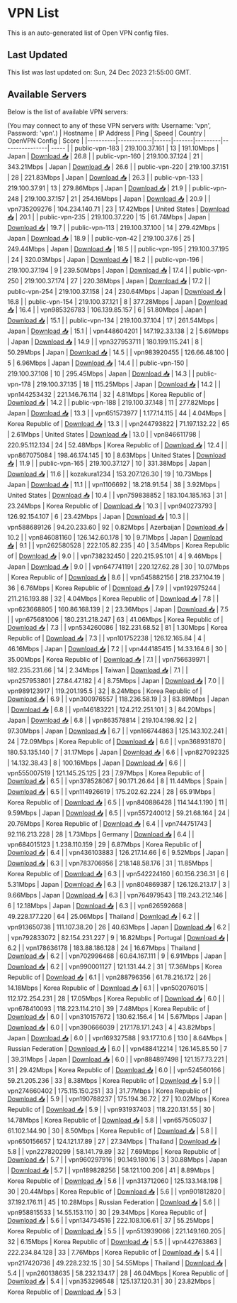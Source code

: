# VPN List

This is an auto-generated list of Open VPN config files.

## Last Updated

This list was last updated on: Sun, 24 Dec 2023 21:55:00 GMT.

## Available Servers

Below is the list of available VPN servers:

(You may connect to any of these VPN servers with: Username: 'vpn', Password: 'vpn'.)
| Hostname | IP Address | Ping | Speed | Country | OpenVPN Config | Score |
|----------|------------|------|-------|---------|----------------| ----- |
| public-vpn-183 | 219.100.37.161 | 13 | 191.10Mbps | Japan | [Download 📥](./configs/server_0_JP.ovpn) | 26.8 |
| public-vpn-160 | 219.100.37.124 | 21 | 343.21Mbps | Japan | [Download 📥](./configs/server_1_JP.ovpn) | 26.6 |
| public-vpn-220 | 219.100.37.151 | 28 | 221.83Mbps | Japan | [Download 📥](./configs/server_2_JP.ovpn) | 26.3 |
| public-vpn-133 | 219.100.37.91 | 13 | 279.86Mbps | Japan | [Download 📥](./configs/server_3_JP.ovpn) | 21.9 |
| public-vpn-248 | 219.100.37.157 | 21 | 254.16Mbps | Japan | [Download 📥](./configs/server_4_JP.ovpn) | 20.9 |
| vpn735209276 | 104.234.140.71 | 23 | 17.42Mbps | United States | [Download 📥](./configs/server_5_US.ovpn) | 20.1 |
| public-vpn-235 | 219.100.37.220 | 15 | 61.74Mbps | Japan | [Download 📥](./configs/server_6_JP.ovpn) | 19.7 |
| public-vpn-113 | 219.100.37.100 | 14 | 279.42Mbps | Japan | [Download 📥](./configs/server_7_JP.ovpn) | 18.9 |
| public-vpn-42 | 219.100.37.6 | 25 | 249.44Mbps | Japan | [Download 📥](./configs/server_8_JP.ovpn) | 18.5 |
| public-vpn-195 | 219.100.37.195 | 24 | 320.03Mbps | Japan | [Download 📥](./configs/server_9_JP.ovpn) | 18.2 |
| public-vpn-196 | 219.100.37.194 | 9 | 239.50Mbps | Japan | [Download 📥](./configs/server_10_JP.ovpn) | 17.4 |
| public-vpn-250 | 219.100.37.174 | 27 | 220.38Mbps | Japan | [Download 📥](./configs/server_11_JP.ovpn) | 17.2 |
| public-vpn-254 | 219.100.37.158 | 24 | 230.64Mbps | Japan | [Download 📥](./configs/server_12_JP.ovpn) | 16.8 |
| public-vpn-154 | 219.100.37.121 | 8 | 377.28Mbps | Japan | [Download 📥](./configs/server_13_JP.ovpn) | 16.4 |
| vpn985326783 | 106.139.85.157 | 6 | 51.80Mbps | Japan | [Download 📥](./configs/server_14_JP.ovpn) | 15.1 |
| public-vpn-134 | 219.100.37.104 | 17 | 261.54Mbps | Japan | [Download 📥](./configs/server_15_JP.ovpn) | 15.1 |
| vpn448604201 | 147.192.33.138 | 2 | 5.69Mbps | Japan | [Download 📥](./configs/server_16_JP.ovpn) | 14.9 |
| vpn327953711 | 180.199.115.241 | 8 | 50.29Mbps | Japan | [Download 📥](./configs/server_17_JP.ovpn) | 14.5 |
| vpn983920455 | 126.66.48.100 | 5 | 6.96Mbps | Japan | [Download 📥](./configs/server_18_JP.ovpn) | 14.4 |
| public-vpn-150 | 219.100.37.108 | 10 | 295.45Mbps | Japan | [Download 📥](./configs/server_19_JP.ovpn) | 14.3 |
| public-vpn-178 | 219.100.37.135 | 18 | 115.25Mbps | Japan | [Download 📥](./configs/server_20_JP.ovpn) | 14.2 |
| vpn144253432 | 221.146.76.114 | 32 | 4.81Mbps | Korea Republic of | [Download 📥](./configs/server_21_KR.ovpn) | 14.2 |
| public-vpn-188 | 219.100.37.148 | 11 | 277.82Mbps | Japan | [Download 📥](./configs/server_22_JP.ovpn) | 13.3 |
| vpn651573977 | 1.177.14.115 | 44 | 4.04Mbps | Korea Republic of | [Download 📥](./configs/server_23_KR.ovpn) | 13.3 |
| vpn244793822 | 71.197.132.22 | 65 | 2.61Mbps | United States | [Download 📥](./configs/server_24_US.ovpn) | 13.0 |
| vpn846611798 | 220.95.112.134 | 24 | 52.48Mbps | Korea Republic of | [Download 📥](./configs/server_25_KR.ovpn) | 12.4 |
| vpn867075084 | 198.46.174.145 | 10 | 8.63Mbps | United States | [Download 📥](./configs/server_26_US.ovpn) | 11.9 |
| public-vpn-165 | 219.100.37.127 | 10 | 331.38Mbps | Japan | [Download 📥](./configs/server_27_JP.ovpn) | 11.6 |
| kozakura1234 | 153.207.126.30 | 19 | 10.73Mbps | Japan | [Download 📥](./configs/server_28_JP.ovpn) | 11.1 |
| vpn1106692 | 18.218.91.54 | 38 | 3.92Mbps | United States | [Download 📥](./configs/server_29_US.ovpn) | 10.4 |
| vpn759838852 | 183.104.185.163 | 31 | 23.24Mbps | Korea Republic of | [Download 📥](./configs/server_30_KR.ovpn) | 10.3 |
| vpn940273793 | 126.92.154.107 | 6 | 23.42Mbps | Japan | [Download 📥](./configs/server_31_JP.ovpn) | 10.3 |
| vpn588689126 | 94.20.233.60 | 92 | 0.82Mbps | Azerbaijan | [Download 📥](./configs/server_32_AZ.ovpn) | 10.2 |
| vpn846081160 | 126.142.60.178 | 10 | 9.71Mbps | Japan | [Download 📥](./configs/server_33_JP.ovpn) | 9.1 |
| vpn262580528 | 222.105.82.235 | 40 | 3.54Mbps | Korea Republic of | [Download 📥](./configs/server_34_KR.ovpn) | 9.0 |
| vpn738232450 | 220.215.95.101 | 4 | 9.46Mbps | Japan | [Download 📥](./configs/server_35_JP.ovpn) | 9.0 |
| vpn647741191 | 220.127.62.28 | 30 | 10.07Mbps | Korea Republic of | [Download 📥](./configs/server_36_KR.ovpn) | 8.6 |
| vpn545882156 | 218.237.104.19 | 36 | 6.76Mbps | Korea Republic of | [Download 📥](./configs/server_37_KR.ovpn) | 7.9 |
| vpn192975244 | 211.216.193.88 | 32 | 4.04Mbps | Korea Republic of | [Download 📥](./configs/server_38_KR.ovpn) | 7.8 |
| vpn623668805 | 160.86.168.139 | 2 | 23.36Mbps | Japan | [Download 📥](./configs/server_39_JP.ovpn) | 7.5 |
| vpn675681006 | 180.231.218.247 | 63 | 41.06Mbps | Korea Republic of | [Download 📥](./configs/server_40_KR.ovpn) | 7.3 |
| vpn534260086 | 182.231.68.52 | 81 | 1.30Mbps | Korea Republic of | [Download 📥](./configs/server_41_KR.ovpn) | 7.3 |
| vpn101752238 | 126.12.165.84 | 4 | 46.16Mbps | Japan | [Download 📥](./configs/server_42_JP.ovpn) | 7.2 |
| vpn444185415 | 14.33.164.6 | 30 | 35.00Mbps | Korea Republic of | [Download 📥](./configs/server_43_KR.ovpn) | 7.1 |
| vpn756639971 | 182.235.231.66 | 14 | 2.34Mbps | Taiwan | [Download 📥](./configs/server_44_TW.ovpn) | 7.1 |
| vpn257953801 | 27.84.47.182 | 4 | 8.75Mbps | Japan | [Download 📥](./configs/server_45_JP.ovpn) | 7.0 |
| vpn989123917 | 119.201.195.5 | 32 | 8.24Mbps | Korea Republic of | [Download 📥](./configs/server_46_KR.ovpn) | 6.9 |
| vpn300976557 | 118.236.58.19 | 3 | 83.89Mbps | Japan | [Download 📥](./configs/server_47_JP.ovpn) | 6.8 |
| vpn146183221 | 124.212.251.101 | 3 | 84.20Mbps | Japan | [Download 📥](./configs/server_48_JP.ovpn) | 6.8 |
| vpn863578814 | 219.104.198.92 | 2 | 97.30Mbps | Japan | [Download 📥](./configs/server_49_JP.ovpn) | 6.7 |
| vpn166744863 | 125.143.102.241 | 24 | 72.09Mbps | Korea Republic of | [Download 📥](./configs/server_50_KR.ovpn) | 6.6 |
| vpn368931870 | 180.53.135.140 | 7 | 31.17Mbps | Japan | [Download 📥](./configs/server_51_JP.ovpn) | 6.6 |
| vpn827092325 | 14.132.38.43 | 8 | 100.16Mbps | Japan | [Download 📥](./configs/server_52_JP.ovpn) | 6.6 |
| vpn555007519 | 121.145.25.125 | 23 | 7.97Mbps | Korea Republic of | [Download 📥](./configs/server_53_KR.ovpn) | 6.5 |
| vpn378528067 | 90.171.26.64 | 8 | 11.44Mbps | Spain | [Download 📥](./configs/server_54_ES.ovpn) | 6.5 |
| vpn114926619 | 175.202.62.224 | 28 | 65.91Mbps | Korea Republic of | [Download 📥](./configs/server_55_KR.ovpn) | 6.5 |
| vpn840886428 | 114.144.1.190 | 11 | 9.59Mbps | Japan | [Download 📥](./configs/server_56_JP.ovpn) | 6.5 |
| vpn557240012 | 59.21.68.164 | 24 | 20.76Mbps | Korea Republic of | [Download 📥](./configs/server_57_KR.ovpn) | 6.4 |
| vpn744751743 | 92.116.213.228 | 28 | 1.73Mbps | Germany | [Download 📥](./configs/server_58_DE.ovpn) | 6.4 |
| vpn684015123 | 1.238.110.159 | 29 | 6.87Mbps | Korea Republic of | [Download 📥](./configs/server_59_KR.ovpn) | 6.4 |
| vpn436103883 | 126.217.14.66 | 6 | 9.52Mbps | Japan | [Download 📥](./configs/server_60_JP.ovpn) | 6.3 |
| vpn783706956 | 218.148.58.176 | 31 | 11.85Mbps | Korea Republic of | [Download 📥](./configs/server_61_KR.ovpn) | 6.3 |
| vpn542224160 | 60.156.236.31 | 6 | 5.31Mbps | Japan | [Download 📥](./configs/server_62_JP.ovpn) | 6.3 |
| vpn804869387 | 126.126.213.17 | 3 | 9.66Mbps | Japan | [Download 📥](./configs/server_63_JP.ovpn) | 6.3 |
| vpn764979543 | 119.243.212.146 | 6 | 12.18Mbps | Japan | [Download 📥](./configs/server_64_JP.ovpn) | 6.3 |
| vpn626592668 | 49.228.177.220 | 64 | 25.06Mbps | Thailand | [Download 📥](./configs/server_65_TH.ovpn) | 6.2 |
| vpn913650738 | 111.107.38.20 | 26 | 40.63Mbps | Japan | [Download 📥](./configs/server_66_JP.ovpn) | 6.2 |
| vpn792833072 | 82.154.231.227 | 9 | 16.82Mbps | Portugal | [Download 📥](./configs/server_67_PT.ovpn) | 6.2 |
| vpn178636178 | 183.88.186.128 | 24 | 16.67Mbps | Thailand | [Download 📥](./configs/server_68_TH.ovpn) | 6.2 |
| vpn702996468 | 60.64.167.111 | 9 | 6.91Mbps | Japan | [Download 📥](./configs/server_69_JP.ovpn) | 6.2 |
| vpn990001127 | 121.131.44.2 | 31 | 17.36Mbps | Korea Republic of | [Download 📥](./configs/server_70_KR.ovpn) | 6.1 |
| vpn288796356 | 61.78.216.172 | 26 | 14.18Mbps | Korea Republic of | [Download 📥](./configs/server_71_KR.ovpn) | 6.1 |
| vpn502076015 | 112.172.254.231 | 28 | 17.05Mbps | Korea Republic of | [Download 📥](./configs/server_72_KR.ovpn) | 6.0 |
| vpn678410093 | 118.223.114.210 | 39 | 7.48Mbps | Korea Republic of | [Download 📥](./configs/server_73_KR.ovpn) | 6.0 |
| vpn310157672 | 130.62.156.4 | 14 | 5.67Mbps | Japan | [Download 📥](./configs/server_74_JP.ovpn) | 6.0 |
| vpn390666039 | 217.178.171.243 | 4 | 43.82Mbps | Japan | [Download 📥](./configs/server_75_JP.ovpn) | 6.0 |
| vpn169327588 | 93.177.10.6 | 130 | 8.64Mbps | Russian Federation | [Download 📥](./configs/server_76_RU.ovpn) | 6.0 |
| vpn488412214 | 126.145.85.50 | 7 | 39.31Mbps | Japan | [Download 📥](./configs/server_77_JP.ovpn) | 6.0 |
| vpn884897498 | 121.157.73.221 | 31 | 29.42Mbps | Korea Republic of | [Download 📥](./configs/server_78_KR.ovpn) | 6.0 |
| vpn524560166 | 59.21.205.236 | 33 | 8.38Mbps | Korea Republic of | [Download 📥](./configs/server_79_KR.ovpn) | 5.9 |
| vpn274660402 | 175.115.150.251 | 33 | 31.77Mbps | Korea Republic of | [Download 📥](./configs/server_80_KR.ovpn) | 5.9 |
| vpn190788237 | 175.194.36.72 | 27 | 10.02Mbps | Korea Republic of | [Download 📥](./configs/server_81_KR.ovpn) | 5.9 |
| vpn931937403 | 118.220.131.55 | 30 | 14.78Mbps | Korea Republic of | [Download 📥](./configs/server_82_KR.ovpn) | 5.8 |
| vpn657505037 | 61.102.144.90 | 30 | 8.50Mbps | Korea Republic of | [Download 📥](./configs/server_83_KR.ovpn) | 5.8 |
| vpn650156657 | 124.121.17.89 | 27 | 27.34Mbps | Thailand | [Download 📥](./configs/server_84_TH.ovpn) | 5.8 |
| vpn227820299 | 58.141.79.89 | 32 | 7.69Mbps | Korea Republic of | [Download 📥](./configs/server_85_KR.ovpn) | 5.7 |
| vpn960297916 | 90.149.180.16 | 3 | 30.88Mbps | Japan | [Download 📥](./configs/server_86_JP.ovpn) | 5.7 |
| vpn189828256 | 58.121.100.206 | 41 | 8.89Mbps | Korea Republic of | [Download 📥](./configs/server_87_KR.ovpn) | 5.6 |
| vpn313712060 | 125.133.148.198 | 30 | 20.44Mbps | Korea Republic of | [Download 📥](./configs/server_88_KR.ovpn) | 5.6 |
| vpn901812820 | 37.192.176.11 | 45 | 10.28Mbps | Russian Federation | [Download 📥](./configs/server_89_RU.ovpn) | 5.6 |
| vpn958815533 | 14.55.153.110 | 30 | 29.34Mbps | Korea Republic of | [Download 📥](./configs/server_90_KR.ovpn) | 5.6 |
| vpn134734516 | 222.108.106.61 | 37 | 55.25Mbps | Korea Republic of | [Download 📥](./configs/server_91_KR.ovpn) | 5.5 |
| vpn513939066 | 221.149.160.205 | 32 | 6.15Mbps | Korea Republic of | [Download 📥](./configs/server_92_KR.ovpn) | 5.5 |
| vpn442763863 | 222.234.84.128 | 33 | 7.76Mbps | Korea Republic of | [Download 📥](./configs/server_93_KR.ovpn) | 5.4 |
| vpn217420736 | 49.228.232.15 | 30 | 54.55Mbps | Thailand | [Download 📥](./configs/server_94_TH.ovpn) | 5.4 |
| vpn260138635 | 58.232.134.17 | 28 | 46.04Mbps | Korea Republic of | [Download 📥](./configs/server_95_KR.ovpn) | 5.4 |
| vpn353296548 | 125.137.120.31 | 30 | 23.82Mbps | Korea Republic of | [Download 📥](./configs/server_96_KR.ovpn) | 5.3 |
